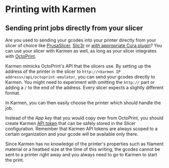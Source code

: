 # Printing with Karmen


## Sending print jobs directly from your slicer

Are you used to sending your gcodes into your printer directly from your slicer
of choice like [PrusaSlicer](https://www.prusa3d.com/prusaslicer/),
[Slic3r](https://slic3r.org/) or [with appropriate Cura
plugin](https://ultimaker.com/software/ultimaker-cura>)? You can use your slicer
with Karmen as well, as long as your slicer integrates with
[OctoPrint](https://octoprint.org>).

Karmen mimicks OctoPrint's API that the slicers use. By setting up the address
of the printer in the slicer to `http://<karmen IP
address>/api/octoprint-emulator`, you can send your gcodes directly to Karmen.
You might need to experiment with omitting the `http://` part or adding a `/` to
the end of the address. Every slicer expects a slightly different format.

In Karmen, you can then easily choose the printer which should handle the job.

Instead of the *App key* that you would copy over from OctoPrint, you should
create Karmen [API token](api-tokens.md) that can be safely stored in the Slicer
configuration. Remember that Karmen API tokens are always scoped to a certain
organization and your gcode will be available only there.

Since Karmen has no knowledge of the printer's properties such as filament
material or a heatbed size at the time of this writing, the gcodes cannot be
sent to a printer right away and you always need to go to Karmen to start the
print.
